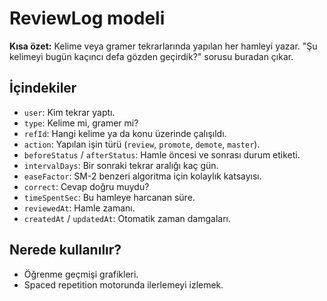 # ReviewLog modeli

**Kısa özet:** Kelime veya gramer tekrarlarında yapılan her hamleyi yazar. "Şu kelimeyi bugün kaçıncı defa gözden geçirdik?" sorusu buradan çıkar.

## İçindekiler

- `user`: Kim tekrar yaptı.
- `type`: Kelime mi, gramer mi?
- `refId`: Hangi kelime ya da konu üzerinde çalışıldı.
- `action`: Yapılan işin türü (`review`, `promote`, `demote`, `master`).
- `beforeStatus` / `afterStatus`: Hamle öncesi ve sonrası durum etiketi.
- `intervalDays`: Bir sonraki tekrar aralığı kaç gün.
- `easeFactor`: SM-2 benzeri algoritma için kolaylık katsayısı.
- `correct`: Cevap doğru muydu?
- `timeSpentSec`: Bu hamleye harcanan süre.
- `reviewedAt`: Hamle zamanı.
- `createdAt` / `updatedAt`: Otomatik zaman damgaları.

## Nerede kullanılır?

- Öğrenme geçmişi grafikleri.
- Spaced repetition motorunda ilerlemeyi izlemek.
